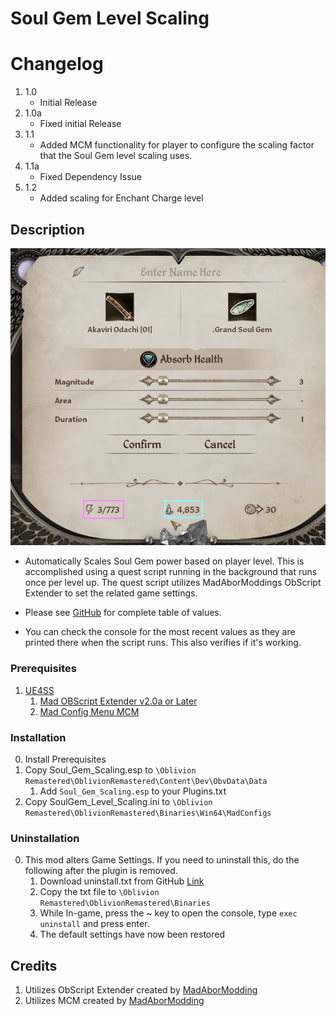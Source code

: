 # Soul Gem Level Scaling

# Changelog
1. 1.0
	* Initial Release
2. 1.0a
	* Fixed initial Release
3. 1.1
	* Added MCM functionality for player to configure the scaling factor that the Soul Gem level scaling uses.
4. 1.1a 
	* Fixed Dependency Issue
5. 1.2
	* Added scaling for Enchant Charge level 

## Description
![Charge Level](/image/Grand_Soul_Gem.png "Grand Soul Gem")

* Automatically Scales Soul Gem power based on player level. This is accomplished using a quest script running in the background that runs once per level up. The quest script utilizes MadAborModdings ObScript Extender to set the related game settings.

* Please see [GitHub](https://github.com/justv316/SoulGem_Level_Scaling) for complete table of values.

* You can check the console for the most recent values as they are printed there when the script runs. This also verifies if it's working. 

### Prerequisites
1. [UE4SS](https://www.nexusmods.com/oblivionremastered/mods/32)
	1. [Mad OBScript Extender v2.0a or Later](https://www.nexusmods.com/oblivionremastered/mods/4819)
	2. [Mad Config Menu MCM](https://www.nexusmods.com/oblivionremastered/mods/4810)

### Installation
0. Install Prerequisites
1. Copy Soul_Gem_Scaling.esp to `\Oblivion Remastered\OblivionRemastered\Content\Dev\ObvData\Data`
	1. Add `Soul_Gem_Scaling.esp` to your Plugins.txt
2. Copy SoulGem_Level_Scaling.ini to `\Oblivion Remastered\OblivionRemastered\Binaries\Win64\MadConfigs`

### Uninstallation
0. This mod alters Game Settings. If you need to uninstall this, do the following after the plugin is removed.
	1. Download uninstall.txt from GitHub [Link](https://github.com/justv316/SoulGem_Level_Scaling/blob/b624726ef6124cffd85467e973121e6b942aa70a/src/OblivionRemastered/uninstall.txt)
	2. Copy the txt file to `\Oblivion Remastered\OblivionRemastered\Binaries`
	3. While In-game, press the ~ key to open the console, type `exec uninstall` and press enter.
	4. The default settings have now been restored


## Credits

1. Utilizes ObScript Extender created by [MadAborModding](https://next.nexusmods.com/profile/MadAborModding)
2. Utilizes MCM created by [MadAborModding](https://next.nexusmods.com/profile/MadAborModding)